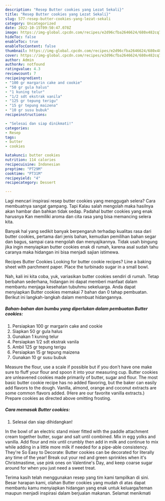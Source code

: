 ```yaml
---
description: "Resep Butter cookies yang Lezat Sekali}"
title: "Resep Butter cookies yang Lezat Sekali}"
slug: 577-resep-butter-cookies-yang-lezat-sekali
category: Uncategorized
date: 2022-10-15T09:50:47.078Z
image: https://img-global.cpcdn.com/recipes/e2d96cfba2646624/680x482cq70/butter-cookies-foto-resep-utama.jpg
hideToc: false
enableToc: true
enableTocContent: false
thumbnail: https://img-global.cpcdn.com/recipes/e2d96cfba2646624/680x482cq70/butter-cookies-foto-resep-utama.jpg
cover: https://img-global.cpcdn.com/recipes/e2d96cfba2646624/680x482cq70/butter-cookies-foto-resep-utama.jpg
author: Admin
authorAv: notfound
ratingvalue: 4.3
reviewcount: 7
recipeingredient:
- "100 gr margarin cake and cookie"
- "50 gr gula halus"
- "1 kuning telur"
- "1/2 sdt ekstrak vanila"
- "125 gr tepung terigu"
- "15 gr tepung maizena"
- "10 gr susu bubuk"
recipeinstructions:

- "Selesai dan siap dinikmati!"
categories:
- Resep
tags:
- butter
- cookies

katakunci: butter cookies 
nutrition: 114 calories
recipecuisine: Indonesian
preptime: "PT29M"
cooktime: "PT31M"
recipeyield: "4"
recipecategory: Dessert

---
```



Lagi mencari inspirasi resep butter cookies yang menggugah selera? Cara membuatnya sangat gampang. Tapi Kalau salah mengolah maka hasilnya akan hambar dan bahkan tidak sedap. Padahal butter cookies yang enak harusnya Kan memiliki aroma dan cita rasa yang bisa memancing selera kita.


Banyak hal yang sedikit banyak berpengaruh terhadap kualitas rasa dari butter cookies, pertama dari jenis bahan, kemudian pemilihan bahan segar dan bagus, sampai cara mengolah dan menyajikannya. Tidak usah bingung jika ingin menyiapkan butter cookies enak di rumah, karena asal sudah tahu caranya maka hidangan ini bisa menjadi sajian istimewa.

Recipes Butter Cookies Looking for butter cookie recipes? Line a baking sheet with parchment paper. Place the turbinado sugar in a small bowl.


Nah, kali ini kita coba, yuk, variasikan butter cookies sendiri di rumah. Tetap berbahan sederhana, hidangan ini dapat memberi manfaat dalam membantu menjaga kesehatan tubuhmu sekeluarga. Anda dapat menyiapkan Butter cookies memakai 7 bahan dan 0 tahap pembuatan. Berikut ini langkah-langkah dalam membuat hidangannya.

<!--inarticleads1-->

##### Bahan-bahan dan bumbu yang diperlukan dalam pembuatan Butter cookies:

1. Persiapkan 100 gr margarin cake and cookie
1. Siapkan 50 gr gula halus
1. Gunakan 1 kuning telur
1. Persiapkan 1/2 sdt ekstrak vanila
1. Ambil 125 gr tepung terigu
1. Persiapkan 15 gr tepung maizena
1. Gunakan 10 gr susu bubuk


Measure the flour, use a scale if possible but if you don&#39;t have one make sure to fluff your flour and spoon it into your measuring cup. Butter cookies are unleavened cookies made primarily of butter, sugar and flour. The most basic butter cookie recipe has no added flavoring, but the baker can easily add flavors to the dough. Vanilla, almond, orange and coconut extracts are some common flavors added. (Here are our favorite vanilla extracts.) Prepare cookies as directed above omitting frosting. 

<!--inarticleads2-->

##### Cara memasak Butter cookies:


1. Selesai dan siap dihidangkan!

In the bowl of an electric stand mixer fitted with the paddle attachment cream together butter, sugar and salt until combined. Mix in egg yolks and vanilla. Add flour and mix until crumbly then add in milk and continue to mix while adding in a little more milk if needed for a pipe-able consistency. They&#39;re So Easy to Decorate: Butter cookies can be decorated for literally any time of the year! Break out your red and green sprinkles when it&#39;s Christmastime, use pink ones on Valentine&#39;s Day, and keep coarse sugar around for when you just need a sweet treat. 

Terima kasih telah menggunakan resep yang tim kami tampilkan di sini. Besar harapan kami, olahan Butter cookies yang mudah di atas dapat membantu kamu menyiapkan hidangan yang enak untuk keluarga/teman maupun menjadi inspirasi dalam berjualan makanan. Selamat menikmati
